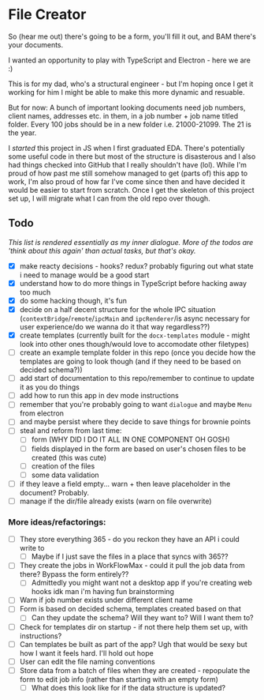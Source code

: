 # File Creator

So (hear me out) there's going to be a form, you'll fill it out, and BAM there's your documents.

I wanted an opportunity to play with TypeScript and Electron - here we are :)

This is for my dad, who's a structural engineer - but I'm hoping once I get it working for him I might be able to make this more dynamic and resuable.

But for now: A bunch of important looking documents need job numbers, client names, addresses etc. in them, in a job number + job name titled folder. Every 100 jobs should be in a new folder i.e. 21000-21099. The 21 is the year.

I _started_ this project in JS when I first graduated EDA. There's potentially some useful code in there but most of the structure is disasterous and I also had things checked into GitHub that I really shouldn't have (lol). While I'm proud of how past me still somehow managed to get (parts of) this app to work, I'm also proud of how far I've come since then and have decided it would be easier to start from scratch. Once I get the skeleton of this project set up, I will migrate what I can from the old repo over though.


## Todo
_This list is rendered essentially as my inner dialogue. More of the todos are 'think about this again' than actual tasks, but that's okay._
- [x] make reacty decisions - hooks? redux? probably figuring out what state i need to manage would be a good start
- [x] understand how to do more things in TypeScript before hacking away too much
- [x] do some hacking though, it's fun
- [x] decide on a half decent structure for the whole IPC situation (`contextBridge`/`remote`/`ipcMain` and `ipcRenderer`/is async necessary for user experience/do we wanna do it that way regardless??)
- [x] create templates (currently built for the `docx-templates` module - might look into other ones though/would love to accomodate other filetypes)
- [ ] create an example template folder in this repo (once you decide how the templates are going to look though (and if they need to be based on decided schema?))
- [ ] add start of documentation to this repo/remember to continue to update it as you do things
- [ ] add how to run this app in dev mode instructions
- [ ] remember that you're probably going to want `dialogue` and maybe `Menu` from electron
- [ ] and maybe persist where they decide to save things for brownie points
- [ ] steal and reform from last time:
  - [ ] form (WHY DID I DO IT ALL IN ONE COMPONENT OH GOSH)
  - [ ] fields displayed in the form are based on user's chosen files to be created (this was cute)
  - [ ] creation of the files
  - [ ] some data validation
- [ ] if they leave a field empty... warn + then leave placeholder in the document? Probably.
- [ ] manage if the dir/file already exists (warn on file overwrite)

### More ideas/refactorings:
- [ ] They store everything 365 - do you reckon they have an API i could write to
  - [ ] Maybe if I just save the files in a place that syncs with 365??
- [ ] They create the jobs in WorkFlowMax - could it pull the job data from there? Bypass the form entirely??
    - [ ] Admittedly you might want not a desktop app if you're creating web hooks idk man i'm having fun brainstorming
- [ ] Warn if job number exists under different client name
- [ ] Form is based on decided schema, templates created based on that
  - [ ] Can they update the schema? Will they want to? Will I want them to?
- [ ] Check for templates dir on startup - if not there help them set up, with instructions?
- [ ] Can templates be built as part of the app? Ugh that would be sexy but how I want it feels hard. I'll hold out hope
- [ ] User can edit the file naming conventions
- [ ] Store data from a batch of files when they are created - repopulate the form to edit job info (rather than starting with an empty form)
  - [ ] What does this look like for if the data structure is updated?

